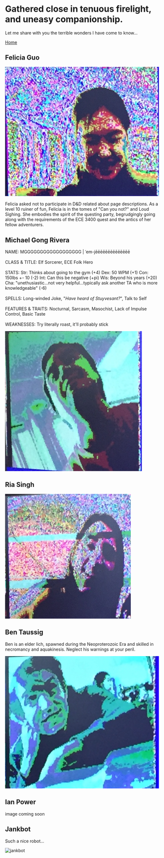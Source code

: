 # Gathered close in tenuous firelight, and uneasy companionship.

Let me share with you the terrible wonders I have come to know...

[Home](./index.md)

## Felicia Guo
![Felicia](./media/about_us/felicia.png) 

Felicia asked not to participate in D&D related about page descriptions. As a level 10 ruiner of fun, Felicia is in the tomes of "Can you not?" and Loud Sighing. She embodies the spirit of the questing party, begrudgingly going along with the requirements of the ECE 3400 quest and the antics of her fellow adventurers.

## Michael Gong Rivera
NAME: MGGGGGGGGGGGGGGGGGG | ˈem-jēēēēēēēēēēēēēē<br/><br/>
CLASS & TITLE: Elf Sorcerer, ECE Folk Hero<br/><br/>
STATS: Str: Thinks about going to the gym (+4)   Dex: 50 WPM (+1)   Con: 150lbs +- 10 (-2)   Int: Can this be negative (+pi)   Wis: Beyond his years (+20)   Cha: "unethusiastic...not very helpful...typically ask another TA who is more knowledgeable" (-6)<br/><br/>
SPELLS: Long-winded Joke, "_Have heard of Stuyvesant?_", Talk to Self<br/><br/>
FEATURES & TRAITS: Nocturnal, Sarcasm, Masochist, Lack of Impulse Control, Basic Taste<br/><br/>
WEAKNESSES: Try literally roast, it'll probably stick<br/>


![Michael](./media/about_us/michael.png) 


## Ria Singh



![Ria](./media/about_us/ria.png) 


## Ben Taussig

Ben is an elder lich, spawned during the Neoproterozoic Era and skilled in necromancy and aquakinesis. Neglect his warnings at your peril.

![Ben](./media/about_us/ben.png) 

## Ian Power
image coming soon

## Jankbot

Such a nice robot...

![jankbot](./media/FRONTOFROBOT.jpg)
